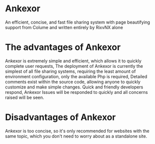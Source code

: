 # Ankexor
An efficient, concise, and fast file sharing system with page beautifying support from Colume and written entirely by RixvNX alone

# The advantages of Ankexor
Ankexor is extremely simple and efficient, which allows it to quickly complete user requests, The deployment of Ankexor is currently the simplest of all file sharing systems, requiring the least amount of environment configuration, only the available Php is required, Detailed comments exist within the source code, allowing anyone to quickly customize and make simple changes.
Quick and friendly developers respond, Ankexor Issues will be responded to quickly and all concerns raised will be seen.

# Disadvantages of Ankexor
Ankexor is too concise, so it's only recommended for websites with the same topic, which you don't need to worry about as a standalone site.
